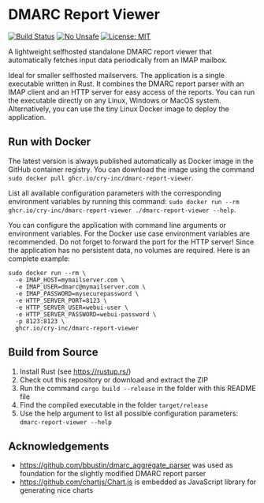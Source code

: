 # DMARC Report Viewer

[![Build Status](https://github.com/cry-inc/dmarc-report-viewer/workflows/CI/badge.svg)](https://github.com/cry-inc/dmarc-report-viewer/actions)
[![No Unsafe](https://img.shields.io/badge/unsafe-forbidden-brightgreen.svg)](https://doc.rust-lang.org/nomicon/meet-safe-and-unsafe.html)
[![License: MIT](https://img.shields.io/badge/License-MIT-blue.svg)](https://opensource.org/licenses/MIT)

A lightweight selfhosted standalone DMARC report viewer that automatically fetches input data periodically from an IMAP mailbox.

Ideal for smaller selfhosted mailservers.
The application is a single executable written in Rust.
It combines the DMARC report parser with an IMAP client and an HTTP server for easy access of the reports.
You can run the executable directly on any Linux, Windows or MacOS system.
Alternatively, you can use the tiny Linux Docker image to deploy the application.

## Run with Docker
The latest version is always published automatically as Docker image in the GitHub container registry.
You can download the image using the command `sudo docker pull ghcr.io/cry-inc/dmarc-report-viewer`.

List all available configuration parameters with the corresponding environment variables by running this command:
`sudo docker run --rm ghcr.io/cry-inc/dmarc-report-viewer ./dmarc-report-viewer --help`.

You can configure the application with command line arguments or environment variables.
For the Docker use case environment variables are recommended.
Do not forget to forward the port for the HTTP server!
Since the application has no persistent data, no volumes are required.
Here is an complete example: 

    sudo docker run --rm \
      -e IMAP_HOST=mymailserver.com \
      -e IMAP_USER=dmarc@mymailserver.com \
      -e IMAP_PASSWORD=mysecurepassword \
      -e HTTP_SERVER_PORT=8123 \
      -e HTTP_SERVER_USER=webui-user \
      -e HTTP_SERVER_PASSWORD=webui-password \
      -p 8123:8123 \
      ghcr.io/cry-inc/dmarc-report-viewer

## Build from Source
1. Install Rust (see https://rustup.rs/)
2. Check out this repository or download and extract the ZIP
3. Run the command `cargo build --release` in the folder with this README file
4. Find the compiled executable in the folder `target/release`
5. Use the help argument to list all possible configuration parameters: `dmarc-report-viewer --help`

## Acknowledgements
- https://github.com/bbustin/dmarc_aggregate_parser was used as foundation for the slightly modified DMARC report parser
- https://github.com/chartjs/Chart.js is embedded as JavaScript library for generating nice charts
